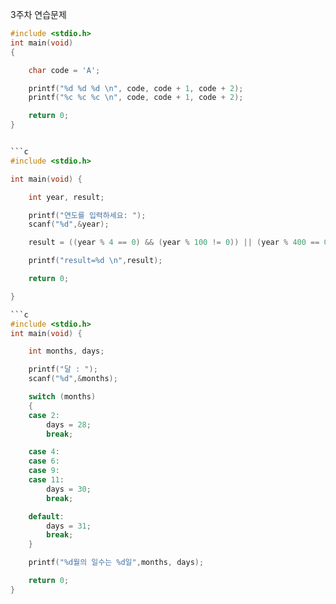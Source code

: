3주차 연습문제

```c
#include <stdio.h>
int main(void)
{

    char code = 'A';

    printf("%d %d %d \n", code, code + 1, code + 2);
    printf("%c %c %c \n", code, code + 1, code + 2);

    return 0;
}


```c
#include <stdio.h>

int main(void) {

    int year, result;

    printf("연도를 입력하세요: ");
    scanf("%d",&year);

    result = ((year % 4 == 0) && (year % 100 != 0)) || (year % 400 == 0);

    printf("result=%d \n",result);

    return 0;

}

```c
#include <stdio.h>
int main(void) {

    int months, days;

    printf("달 : ");
    scanf("%d",&months);

    switch (months)
    {
    case 2:
        days = 28;
        break;

    case 4:
    case 6:
    case 9:
    case 11:
        days = 30;
        break;

    default:
        days = 31;
        break;
    }

    printf("%d월의 일수는 %d일",months, days);

    return 0;
}
